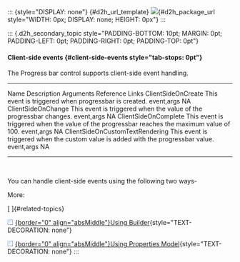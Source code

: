 ::: {style="DISPLAY: none"}
[](ms-xhelp:///?Id=d2h_url_template){#d2h_url_template} ![](!package_url!){#d2h_package_url style="WIDTH: 0px; DISPLAY: none; HEIGHT: 0px"}
:::

::: {.d2h_secondary_topic style="PADDING-BOTTOM: 10pt; MARGIN: 0pt; PADDING-LEFT: 0pt; PADDING-RIGHT: 0pt; PADDING-TOP: 0pt"}
#### Client-side events {#client-side-events style="tab-stops: 0pt"}

The Progress bar control supports client-side event handling.

  --------------------------------- --------------------------------------------------------------------------------------------- ------------ -----------------
  Name                              Description                                                                                   Arguments    Reference Links
  ClientSideOnCreate                This event is triggered when progressbar is created.                                          event,args   NA
  ClientSideOnChange                This event is triggered when the value of the progressbar changes.                            event,args   NA
  ClientSideOnComplete              This event is triggered when the value of the progressbar reaches the maximum value of 100.   event,args   NA
  ClientSideOnCustomTextRendering   This event is triggered when the custom value is added with the progressbar value.            event,args   NA
  --------------------------------- --------------------------------------------------------------------------------------------- ------------ -----------------

 

You can handle client-side events using the following two ways-

More:

[ ]{#related-topics}

[![](button.gif){border="0" align="absMiddle"}Using Builder](ms-xhelp:///?Id=0c5c0fcf-c3ba-4bf1-ab1c-e64fc4dcd832){style="TEXT-DECORATION: none"}

[![](button.gif){border="0" align="absMiddle"}Using Properties Model](ms-xhelp:///?Id=17dfdbca-9bea-4c77-bc10-57ac6d88c196){style="TEXT-DECORATION: none"}
:::

